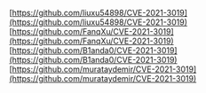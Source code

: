 [https://github.com/liuxu54898/CVE-2021-3019](https://github.com/liuxu54898/CVE-2021-3019)
[https://github.com/FanqXu/CVE-2021-3019](https://github.com/FanqXu/CVE-2021-3019)
[https://github.com/B1anda0/CVE-2021-3019](https://github.com/B1anda0/CVE-2021-3019)
[https://github.com/murataydemir/CVE-2021-3019](https://github.com/murataydemir/CVE-2021-3019)
